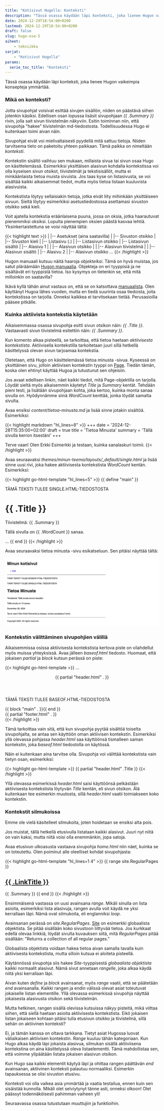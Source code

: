 ```yaml
---
title: "Kotisivut Hugolla: Konteksti"
description: "Tässä osassa käydään läpi konteksti, joka lienee Hugon vaikeimpia konsepteja ymmärtää."
date: 2024-12-29T18:54:00+0200
lastmod: 2024-12-29T18:54:00+0200
draft: false
slug: hugo-osa-5
aiheet:
    - tekniikka
sarjat:
    - "Kotisivut Hugolla"
params:
  serie_toc_title: "Konteksti"
---
```

Tässä osassa käydään läpi konteksti, joka lienee Hugon vaikeimpia konsepteja ymmärtää.

<!--more-->

### Mikä on konteksti?

Jotta sivupohjat voisivat esittää sivujen sisällön, niiden on päästävä siihen jotenkin käsiksi. Edellisen osan lopussa lisäsit sivupohjaan *{{ .Summary }}* rivin, jolla sait sivun tiivistelmän näkyviin. Esitin toiminnan niin, että sivupohja "hakee" tiivistelmän md-tiedostosta. Todellisuudessa Hugo ei kuitenkaan toimi aivan näin.

Sivupohjat eivät voi mielivaltaisesti pyydellä mitä sattuu tietoja. Niiden tarvitsema tieto on paketoitu yhteen paikkaan. Tämä paikka on nimeltään *konteksti*.

Kontekstin sisältö vaihtuu sen mukaan, millaista sivua tai sivun osaa Hugo on käsittelemässä. Esimerkiksi yksittäisen alasivun kohdalla kontekstissa voi olla kyseisen sivun otsikot, tiivistelmät ja tekstisisällöt, mutta ei minkäänlaista tietoa muista sivuista. Jos taas kyse on listasivusta, se voi sisältää kaikki aikaisemmat tiedot, mutta myös tietoa listaan kuuluvista alasivuista.

Kontekstista löytyy sellaisiakin tietoja, jotka eivät liity mihinkään yksittäiseen sivuun. Sieltä löytyy esimerkiksi asetustiedostossa asettamasi sivuston otsikko sekä kieli.

Voit ajatella kontekstia eräänlaisena puuna, jossa on oksia, jotka haarautuvat pienemmiksi oksiksi. Lopulta pienempien oksien päästä kasvaa lehtiä. Yksinkertaistettuna se voisi näyttää tältä:

{{< highlight text >}}
|
|-- Asetukset (aina saatavilla)
|    |-- Sivuston otsikko
|    |-- Sivuston kieli
|
|-- Listasivu (.)
|    |-- Listasivun otsikko
|    |-- Listasivun sisältö
|    |-- Alasivu 1
|    |     |-- Alasivun otsikko
|    |     |-- Alasivun tiivistelmä
|    |     |-- Alasivun sisältö
|    |-- Alasivu 2
|          |-- Alasivun otsikko
...
{{< /highlight >}}

Hugon manuaali kutsuu näitä haaroja *objekteiksi*. Tämä on hyvä muistaa, jos satut pläräämään [Hugon manuaalia](https://gohugo.io/documentation/). Objekteja on eri tyyppisiä ja ne sisältävät eri tyyppistä tietoa. Iso kysymys on tietenkin se, että mitä milloinkin on saatavilla?

Ikävä kyllä tähän ainut vastaus on, että se on katsottava [manuaalista](https://gohugo.io/methods/). Olen käyttänyt Hugoa lähes vuoden, mutta en tiedä suurinta osaa tiedoista, joita kontekstissa on tarjolla. Onneksi kaikkea ei tarvitsekaan tietää. Perusasioilla pääsee pitkälle.

### Kuinka aktiivista kontekstia käytetään

Aikaisemmassa osassa sivupohja esitti sivun otsikon näin: *{{ .Title }}*. Vastaavasti sivun tiivistelmä esitettiin näin: *{{ .Summary }}*.

Kun komento alkaa pisteellä, se tarkoittaa, että tietoa haetaan *aktiivisesta kontekstista*. Aktiivisella kontekstilla tarkoitetaan juuri sillä hetkellä käsittelyssä olevan sivun tarjoamaa kontekstia.

Oletetaan, että Hugo on käsittelemässä tietoa minusta -sivua. Kyseessä on yksittäinen sivu, jolloin aktiivisen kontekstin tyyppi on [Page](https://gohugo.io/methods/page/). Tiedän tämän, koska olen ehtinyt käyttää Hugoa ja tutustunut sen ohjeisiin.

Jos avaat edellisen linkin, näet kaikki tiedot, mitä Page-objektilla on tarjolla. Löydät sieltä myös aikaisemmin käytetyt *Title* ja *Summary* kentät. Tehdään pieni testi, ja lisätään sivupohjaan kohta, joka kertoo, kuinka monta sanaa sivulla on. Hyödynnämme siinä *WordCount* kenttää, jonka löydät samalta sivulta.

Avaa ensiksi *content/tietoa-minusta.md* ja lisää sinne jotakin sisältöä. Esimerkiksi:

{{< highlight markdown "hl_lines=8" >}}
+++
date = '2024-12-28T15:35:00+02:00'
draft = true
title = 'Tietoa Minusta'
summary = 'Tällä sivulla kerron itsestäni'
+++

Terve vaan! Olen Erkki Esimerkki ja testaan, kuinka sanalaskuri toimii.
{{< /highlight >}}

Avaa seuraavaksi *themes/minun-teema/layouts/_default/single.html* ja lisää sinne uusi rivi, joka hakee aktiivisesta kontekstista *WordCount* kentän. Esimerkiksi:

{{< highlight go-html-template "hl_lines=5" >}}
{{ define "main" }}
  <p>TÄMÄ TEKSTI TULEE SINGLE.HTML-TIEDOSTOSTA</p>
  <h1>{{ .Title }}</h1>
  <p>Tiivistelmä: {{ .Summary }}</p>
  <p>Tällä sivulla on {{ .WordCount }} sanaa.</p>
  ...
{{ end }}
{{< /highlight >}}

Avaa seuraavaksi tietoa minusta -sivu esikatseluun. Sen pitäisi näyttää tältä:

![Kuvaruutukaappaus tietoa minusta -sivusta](sshot-1.jpg)

### Kontekstin välittäminen sivupohjien välillä

Aikaisemmissa osissa aktiivisesta kontekstista kertova piste on vilahdellut myös muissa yhteyksissä. Avaa jälleen *baseof.html* tiedosto. Huomaat, että jokaisen *partial* ja *block* kutsun perässä on piste:

{{< highlight go-html-template >}}
...
  <header>
    {{ partial "header.html" . }}
  </header>
  <main>
    <p>TÄMÄ TEKSTI TULEE BASEOF.HTML-TIEDOSTOSTA</p>
    {{ block "main" . }}{{ end }}
  </main>
  <footer>
    {{ partial "footer.html" . }}
  </footer>
</body>
</html>
{{< /highlight >}}

Tämä tarkoittaa vain sitä, että kun sivupohja pyytää sisältöä toiselta sivupohjalta, se antaa sen käyttöön oman aktiivisen kontekstin. Esimerkiksi yllä olevassa pohjassa *header.html* saa käyttöönsä tismalleen saman kontekstin, joka *baseof.html* tiedostolla on käytössä.

Näin ei kuitenkaan aina tarvitse olla. Sivupohja voi välittää kontekstista vain tietyn osan, esimerkiksi:

{{< highlight go-html-template >}}
{{ partial "header.html" .Title }}
{{< /highlight >}}

Yllä olevassa esimerkissä *header.html* saisi käyttöönsä pelkästään aktiivisesta kontekstista löytyvän *Title* kentän, eli sivun otsikon. Älä kuitenkaan tee esimerkin muutosta, sillä *header.html* vaatii toimiakseen koko kontekstin.

### Kontekstit silmukoissa

Emme ole vielä käsitelleet silmukoita, joten hoidetaan se ensiksi alta pois.

Jos muistat, tällä hetkellä etusivulla listataan kaikki alasivut. Juuri nyt niitä on vain kaksi, mutta niitä voisi olla enemmänkin, jopa satoja.

Avaa etusivun ulkoasusta vastaava sivupohja *home.html* niin näet, kuinka se on toteutettu. Olen poiminut alle oleelliset kohdat sivupohjasta:

{{< highlight go-html-template "hl_lines=1 4" >}}
{{ range site.RegularPages }}
  <h2><a href="{{ .RelPermalink }}">{{ .LinkTitle }}</a></h2>
  {{ .Summary }}
{{ end }}
{{< /highlight >}}

Ensimmäisenä vastassa on uusi avainsana *range*. Mikäli sinulla on lista asioita, esimerkiksi lista alasivuja, rangen avulla voit käydä ne yksi kerrallaan läpi. Nämä ovat silmukoita, eli englanniksi *loop*.

Avainsanan perässä on *site.RegularPages*. [Site](https://gohugo.io/methods/site/) on esimerkki globaalista objektista. Se pitää sisällään koko sivustoon liittyvää tietoa. Jos kurkkaat edellä olevaa linkkiä, löydät sivulta kuvauksen siitä, mitä *RegularPages* pitää sisällään: "Returns a collection of all regular pages."

Globaalista objektista voidaan hakea tietoa aivan samalla tavalla kuin aktiivisesta kontekstista, mutta silloin kutsua ei aloiteta pisteellä.

Käytännössä sivupohja siis hakee *Site*-tyyppisestä *globaalista objektista* kaikki normaalit alasivut. Nämä sivut annetaan *rangelle*, joka alkaa käydä niitä yksi kerrallaan läpi.

Aivan kuten *define* ja *block* avainsanat, myös *range* vaatii, että se päätetään *end* avainsanalla. Kaikki rangen ja endin välissä olevat asiat toteutuvat jokaiselle listan elementille. Yllä olevassa esimerkissä sivupohja näyttää jokaisesta alasivusta otsikon sekä tiivistelmän.

Mutta hetkinen, rangen sisällä olevissa kutsuissa näkyy pisteitä, mikä viittaa siihen, että siellä haetaan asioita aktiivisesta kontekstista. Eikö jokaisen listan jokaiseen kohtaan pitäisi tulla etusivun otsikko ja tiivistelmä, sillä sehän on aktiivinen konteksti?

Ei, ja tämän kanssa on oltava tarkkana. Tietyt asiat Hugossa luovat väliaikaisen aktiivisen kontekstin. *Range* kuuluu tähän kategoriaan. Kun Hugo alkaa käydä läpi jokaista alasivua, silmukan sisällä aktiiviisena kontekstina on aina käsittelyssä oleva listaelementti. Tämä mahdollistaa sen, että voimme ylipäätään listata jokaisen alasivun otsikon.

Kun Hugo saa kaikki elementit käytyä läpi ja ohittaa rangen päättävän *end* avainsanan, aktiivinen konteksti palautuu normaaliksi. Esimerkin tapauksessa se olisi sivuston etusivu.

Konteksti voi olla vaikea asia ymmärtää ja vaatia testailua, ennen kuin sen sisäistää kunnolla. Mikäli olet selviytynyt tänne asti, onneksi olkoon! Olet päässyt todennäköisesti pahimman vaiheen yli!

Seuraavassa osassa tutustutaan muuttujiin ja funktioihin.

